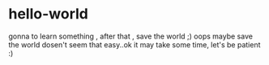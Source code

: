 # hello-world
gonna to learn something , after that , save the world ;)
oops maybe save the world dosen't seem that easy..ok it may take some time, let's be patient :)
